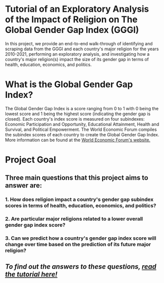 # Tutorial of an Exploratory Analysis of the Impact of Religion on The Global Gender Gap Index (GGGI)

In this project, we provide an end-to-end walk-through of identifying and scraping data from the GGGI and each country's major religion for the years 2010-2021, performing an exploratory analysis, and investigating how a country's major religion(s) impact the size of its gender gap in terms of health, education, economics, and politics. 
      
# What is the Global Gender Gap Index?         
The Global Gender Gap Index is a score ranging from 0 to 1 with 0 being the lowest score and 1 being the highest score (indicating the gender gap is closed). Each country's index score is measured on four subindexes: Economic Participation and Opportunity, Educational Attainment, Health and Survival, and Political Empowerment. The World Economic Forum compiles the subindex scores of each country to create the Global Gender Gap Index. More information can be found at the [World Economic Forum's website.](https://www.weforum.org/)      
     
# Project Goal     
## Three main questions that this project aims to answer are:

### **1. How does religion impact a country's gender gap subindex scores in terms of health, education, economics, and politics?**
      
### **2. Are particular major religions related to a lower overall gender gap index score?**
       
### **3. Can we predict how a country's gender gap index score will change over time based on the prediction of its future major religion?**
      
          
## *To find out the answers to these questions, [read the tutorial here!](https://mmiguez1.github.io/gggi_data_analysis/)*
